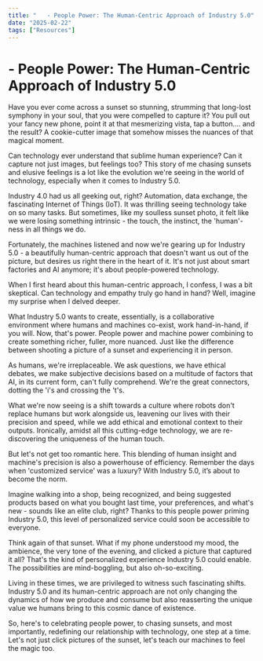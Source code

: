 ```yaml
---
title: "   - People Power: The Human-Centric Approach of Industry 5.0"
date: "2025-02-22"
tags: ["Resources"]
---
```


#    - People Power: The Human-Centric Approach of Industry 5.0

Have you ever come across a sunset so stunning, strumming that long-lost symphony in your soul, that you were compelled to capture it? You pull out your fancy new phone, point it at that mesmerizing vista, tap a button.... and the result? A cookie-cutter image that somehow misses the nuances of that magical moment. 

Can technology ever understand that sublime human experience? Can it capture not just images, but feelings too? This story of me chasing sunsets and elusive feelings is a lot like the evolution we're seeing in the world of technology, especially when it comes to Industry 5.0.

Industry 4.0 had us all geeking out, right? Automation, data exchange, the fascinating Internet of Things (IoT). It was thrilling seeing technology take on so many tasks. But sometimes, like my soulless sunset photo, it felt like we were losing something intrinsic - the touch, the instinct, the 'human'-ness in all things we do. 

Fortunately, the machines listened and now we're gearing up for Industry 5.0 - a beautifully human-centric approach that doesn't want us out of the picture, but desires us right there in the heart of it. It's not just about smart factories and AI anymore; it's about people-powered technology.

When I first heard about this human-centric approach, I confess, I was a bit skeptical. Can technology and empathy truly go hand in hand? Well, imagine my surprise when I delved deeper. 

What Industry 5.0 wants to create, essentially, is a collaborative environment where humans and machines co-exist, work hand-in-hand, if you will. Now, that's power. People power and machine power combining to create something richer, fuller, more nuanced. Just like the difference between shooting a picture of a sunset and experiencing it in person.

As humans, we're irreplaceable. We ask questions, we have ethical debates, we make subjective decisions based on a multitude of factors that AI, in its current form, can't fully comprehend. We're the great connectors, dotting the 'i's and crossing the 't's. 

What we're now seeing is a shift towards a culture where robots don't replace humans but work alongside us, leavening our lives with their precision and speed, while we add ethical and emotional context to their outputs. 
Ironically, amidst all this cutting-edge technology, we are re-discovering the uniqueness of the human touch. 

But let's not get too romantic here. This blending of human insight and machine's precision is also a powerhouse of efficiency. Remember the days when 'customized service' was a luxury? With Industry 5.0, it’s about to become the norm. 

Imagine walking into a shop, being recognized, and being suggested products based on what you bought last time, your preferences, and what's new - sounds like an elite club, right? Thanks to this people power priming Industry 5.0, this level of personalized service could soon be accessible to everyone. 

Think again of that sunset. What if my phone understood my mood, the ambience, the very tone of the evening, and clicked a picture that captured it all? That's the kind of personalized experience Industry 5.0 could enable. The possibilities are mind-boggling, but also oh-so-exciting. 

Living in these times, we are privileged to witness such fascinating shifts. Industry 5.0 and its human-centric approach are not only changing the dynamics of how we produce and consume but also reasserting the unique value we humans bring to this cosmic dance of existence. 

So, here's to celebrating people power, to chasing sunsets, and most importantly, redefining our relationship with technology, one step at a time. Let's not just click pictures of the sunset, let's teach our machines to feel the magic too.
